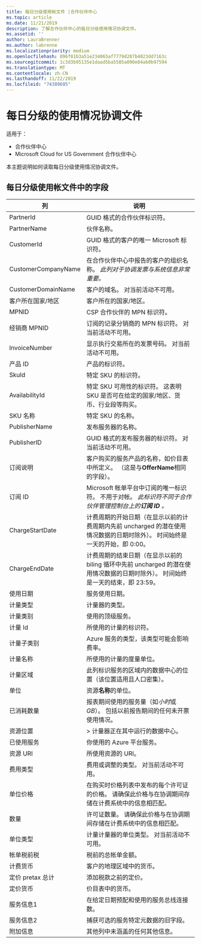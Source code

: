 ```yaml
---
title: 每日分级使用帐文件 |合作伙伴中心
ms.topic: article
ms.date: 11/21/2019
description: 了解合作伙伴中心的每日分级使用情况协调文件。
ms.assetid: ''
author: LauraBrenner
ms.author: labrenne
ms.localizationpriority: medium
ms.openlocfilehash: 896f81b3a51e234065af7779d287b4023dd7163c
ms.sourcegitcommit: 1c3d3b95135e1daad5ba5585a090e84ab0b97594
ms.translationtype: MT
ms.contentlocale: zh-CN
ms.lasthandoff: 11/22/2019
ms.locfileid: "74389695"
---
```

# <a name="daily-rated-usage-reconciliation-files"></a>每日分级的使用情况协调文件

适用于：

- 合作伙伴中心
- Microsoft Cloud for US Government 合作伙伴中心

本主题说明如何读取每日分级使用情况协调文件。

## <a name="fields-in-daily-rated-usage-reconciliation-files"></a>每日分级使用帐文件中的字段

| 列 | 说明 |
| ------ | ----------- |
| PartnerId | GUID 格式的合作伙伴标识符。 |
| PartnerName | 伙伴名称。 |
| CustomerId | GUID 格式的客户的唯一 Microsoft 标识符。 |
| CustomerCompanyName | 在合作伙伴中心中报告的客户的组织名称。 *此列对于协调发票与系统信息非常重要。* |
| CustomerDomainName | 客户的域名。 对当前活动不可用。 |
| 客户所在国家/地区 | 客户所在的国家/地区。 |
| MPNID | CSP 合作伙伴的 MPN 标识符。 |
| 经销商 MPNID | 订阅的记录分销商的 MPN 标识符。 对当前活动不可用。 |
| InvoiceNumber | 显示执行交易所在的发票号码。 对当前活动不可用。 |
| 产品 ID | 产品的标识符。 |
| SkuId | 特定 SKU 的标识符。 |
| AvailabilityId | 特定 SKU 可用性的标识符。 这表明 SKU 是否可在给定的国家/地区、货币、行业段等购买。 |
| SKU 名称 | 特定 SKU 的名称。 |
| PublisherName | 发布服务器的名称。 |
| PublisherID | GUID 格式的发布服务器的标识符。 对当前活动不可用。 |
| 订阅说明 | 客户购买的服务产品的名称，如价目表中所定义。 （这是与**OfferName**相同的字段）。 |
| 订阅 ID | Microsoft 帐单平台中订阅的唯一标识符。 不用于对帐。 *此标识符不同于合作伙伴管理控制台上的**订阅 ID** 。* |
| ChargeStartDate | 计费周期的开始日期（在显示以前的计费周期内先前 uncharged 的潜在使用情况数据的日期时除外）。 时间始终是一天的开始，即 0:00。 |
| ChargeEndDate | 计费周期的结束日期（在显示以前的 biling 循环中先前 uncharged 的潜在使用情况数据的日期时除外）。 时间始终是一天的结束，即 23:59。 |
| 使用日期 | 服务使用日期。 |
| 计量类型 | 计量器的类型。 |
| 计量类别 | 使用的顶级服务。 |
| 计量 Id | 所使用的计量的标识符。 |
| 计量子类别 | Azure 服务的类型，该类型可能会影响费率。 |
| 计量名称 | 所使用的计量的度量单位。 |
| 计量区域 | 此列标识服务的区域内的数据中心的位置（该位置适用且人口密集）。 |
| 单位 | 资源**名称**的单位。 |
| 已消耗数量 | 报表期间使用的服务量（如*小时*或*GB*）。 包括以前报告期间的任何未开票使用情况。 |
| 资源位置 | > 计量器正在其中运行的数据中心。 |
| 已使用服务 | 你使用的 Azure 平台服务。 |
| 资源 URI | 所使用资源的 URI。 |
| 费用类型 | 费用或调整的类型。 对当前活动不可用。 |
| 单位价格 | 在购买时价格列表中发布的每个许可证的价格。 请确保此价格与在协调期间存储在计费系统中的信息相匹配。 |
| 数量 | 许可证数量。 请确保此价格与在协调期间存储在计费系统中的信息相匹配。 |
| 单位类型 | 计量计量器的单位类型。 对当前活动不可用。 |
| 帐单税前税 | 税前的总帐单金额。 |
| 计费货币 | 客户的地理区域中的货币。 |
| 定价 pretax 总计 | 添加税款之前的定价。 |
| 定价货币 | 价目表中的货币。 |
| 服务信息1 | 在给定日期预配和使用的服务总线连接数。 |
| 服务信息2 | 捕获可选的服务特定元数据的旧字段。 |
| 附加信息 | 其他列中未涵盖的任何其他信息。 |
